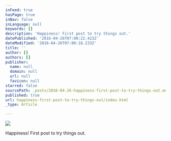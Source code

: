 ```yaml
---
inFeed: true
hasPage: true
inNav: false
inLanguage: null
keywords: []
description: 'Happiness! First post to try things out.'
datePublished: '2016-04-26T07:00:22.423Z'
dateModified: '2016-04-26T07:00:18.233Z'
title: ''
author: []
authors: []
publisher:
  name: null
  domain: null
  url: null
  favicon: null
starred: false
sourcePath: _posts/2016-04-26-happiness-first-post-to-try-things-out.md
published: true
url: happiness-first-post-to-try-things-out/index.html
_type: Article

---
```

![](https://the-grid-user-content.s3-us-west-2.amazonaws.com/2303b636-e1ca-4ae4-b118-b42a9b50896d.gif)

Happiness! First post to try things out.